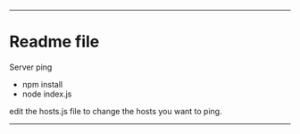-------------------

# Readme file
#### 
Server ping

* npm install
* node index.js

edit the hosts.js file to change the hosts you want to ping.

-------------------
